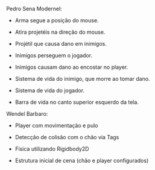 



Pedro Sena Modernel: 

 - Arma segue a posição do mouse.

- Atira projetéis na direção do mouse.

- Projétil que causa dano em inimigos.

- Inimigos perseguem o jogador.

- Inimigos causam dano ao encostar no player.

- Sistema de vida do inimigo, que morre ao tomar dano.

- Sistema de vida do jogador.

- Barra de vida no canto superior esquerdo da tela.


Wendel Barbaro: 

- Player com movimentação e pulo

- Detecção de colisão com o chão via Tags

- Física utilizando Rigidbody2D

- Estrutura inicial de cena (chão e player configurados)
